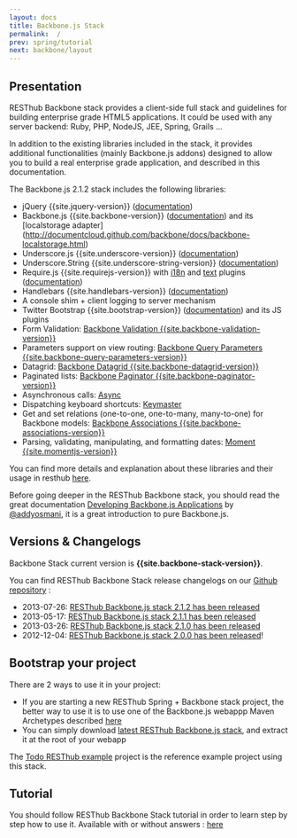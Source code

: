```yaml
---
layout: docs
title: Backbone.js Stack
permalink:  /
prev: spring/tutorial
next: backbone/layout
---
```


<div class="toc"></div>

## Presentation

RESThub Backbone stack provides a client-side full stack and guidelines for building enterprise grade HTML5 applications. 
It could be used with any server backend: Ruby, PHP, NodeJS, JEE, Spring, Grails ...

In addition to the existing libraries included in the stack, it provides additional functionalities (mainly Backbone.js addons)
designed to allow you to build a real enterprise grade application, and described in this documentation.

The Backbone.js 2.1.2 stack includes the following libraries:

* jQuery {{site.jquery-version}} ([documentation](http://docs.jquery.com/Main_Page))
* Backbone.js {{site.backbone-version}} ([documentation](http://documentcloud.github.com/backbone/)) and its [localstorage adapter]
  (http://documentcloud.github.com/backbone/docs/backbone-localstorage.html)
* Underscore.js {{site.underscore-version}} ([documentation](http://documentcloud.github.com/underscore/))
* Underscore.String {{site.underscore-string-version}} ([documentation](https://github.com/epeli/underscore.string#readme))
* Require.js {{site.requirejs-version}} with [i18n](http://requirejs.org/docs/api.html#i18n) and [text](http://requirejs.org/docs/api.html#text) plugins
  ([documentation](http://requirejs.org/docs/api.html))
* Handlebars {{site.handlebars-version}} ([documentation](http://handlebarsjs.com))
* A console shim + client logging to server mechanism
* Twitter Bootstrap {{site.bootstrap-version}} ([documentation](http://getbootstrap.com/{{site.bootstrap-version}}/)) and its JS plugins
* Form Validation: [Backbone Validation {{site.backbone-validation-version}}](http://github.com/thedersen/backbone.validation)
* Parameters support on view routing: [Backbone Query Parameters {{site.backbone-query-parameters-version}}](http://github.com/jhudson8/backbone-query-parameters)
* Datagrid: [Backbone Datagrid {{site.backbone-datagrid-version}}](http://loicfrering.github.com/backbone.datagrid/)
* Paginated lists: [Backbone Paginator {{site.backbone-paginator-version}}](http://addyosmani.github.com/backbone.paginator/)
* Asynchronous calls: [Async](http://github.com/caolan/async/)
* Dispatching keyboard shortcuts: [Keymaster](http://gobby/keymasterithub.com/madr)
* Get and set relations (one-to-one, one-to-many, many-to-one) for Backbone models: [Backbone Associations {{site.backbone-associations-version}}](http://dhruvaray.github.io/backbone-associations/)
* Parsing, validating, manipulating, and formatting dates: [Moment {{site.momentjs-version}}](http://momentjs.com/)

You can find more details and explanation about these libraries and their usage in resthub [here](/docs/backbone/third-party).

Before going deeper in the RESThub Backbone stack, you should read the great documentation
[Developing Backbone.js Applications](http://addyosmani.github.com/backbone-fundamentals/) by [@addyosmani](https://twitter.com/addyosmani),
it is a great introduction to pure Backbone.js.

## Versions & Changelogs

Backbone Stack current version is **{{site.backbone-stack-version}}**.

You can find RESThub Backbone Stack release changelogs on our [Github repository](https://github.com/resthub/resthub-backbone-stack) :

* 2013-07-26: [RESThub Backbone.js stack 2.1.2 has been released](https://github.com/resthub/resthub-backbone-stack/blob/master/CHANGELOG.rst>)
* 2013-05-17: [RESThub Backbone.js stack 2.1.1 has been released](https://github.com/resthub/resthub-backbone-stack/blob/master/CHANGELOG.rst>)
* 2013-03-26: [RESThub Backbone.js stack 2.1.0 has been released](https://github.com/resthub/resthub-backbone-stack/blob/master/CHANGELOG.rst>)
* 2012-12-04: [RESThub Backbone.js stack 2.0.0 has been released](http://pullrequest.org/2012/12/04/resthub-2.html)!

## Bootstrap your project

There are 2 ways to use it in your project:

* If you are starting a new RESThub Spring + Backbone stack project, the better way to use it is to use one of the Backbone.js webappp
  Maven Archetypes described [here](/docs/spring/bootstrap)
* You can simply download [latest RESThub Backbone.js stack](https://github.com/resthub/resthub-backbone-stack/archive/master.zip),
  and extract it at the root of your webapp

The [Todo RESThub example](https://github.com/resthub/todo-backbone-example) project is the reference example project using this stack.

## Tutorial

You should follow RESThub Backbone Stack tutorial in order to learn step by step how to use it. Available with or without answers :
[here](/docs/backbone/tutorial)